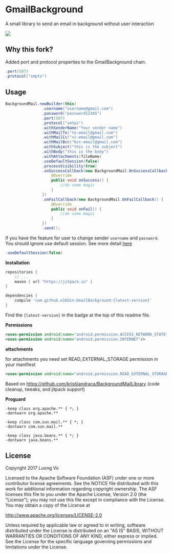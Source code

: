 # GmailBackground
A small library to send an email in background without user interaction

[![](https://jitpack.io/v/e16din/GmailBackground.svg)](https://jitpack.io/#e16din/GmailBackground)

## Why this fork?
Added port and protocol properties to the GmailBackground chain.

```java
.port(587)
.protocol("smpts")
```

## Usage
```java
BackgroundMail.newBuilder(this)
                .username("username@gmail.com")
                .password("password12345")
                .port(587)
                .protocol("smtps")
                .withSenderName("Your sender name")
                .withMailTo("to-email@gmail.com")
                .withMailCc("cc-email@gmail.com")
                .withMailBcc("bcc-email@gmail.com")
                .withSubject("this is the subject")
                .withBody("this is the body")
                .withAttachments(fileName)
                .useDefaultSession(false)
                .processVisibility(true)
                .onSuccessCallback(new BackgroundMail.OnSuccessCallback() {
                    @Override
                    public void onSuccess() {
                        //do some magic
                    }
                })
                .onFailCallback(new BackgroundMail.OnFailCallback() {
                    @Override
                    public void onFail() {
                        //do some magic
                    }
                })
                .send();
```
If you have the feature for user to change sender `username` and `password`. You should ignore use default session. See more detail [here](http://docs.oracle.com/javaee/6/api/javax/mail/Session.html#getDefaultInstance)
```java
.useDefaultSession(false)
```
**Installation**

```groovy
repositories {
    // ...
    maven { url "https://jitpack.io" }
}
```
```groovy
dependencies {
    compile 'com.github.e16din:GmailBackground:{latest-version}'
}
```
Find the `{latest-version}` in the badge at the top of this readme file.

**Permissions**
```xml
<uses-permission android:name="android.permission.ACCESS_NETWORK_STATE"/>
<uses-permission android:name="android.permission.INTERNET"/>
```
**attachments**

for attachments you need set READ_EXTERNAL_STORAGE permission in your manifiest
```xml
<uses-permission android:name="android.permission.READ_EXTERNAL_STORAGE"/>
```
Based on https://github.com/kristijandraca/BackgroundMailLibrary (code cleanup, tweaks, and jitpack support)

**Proguard**
```
-keep class org.apache.** { *; }
-dontwarn org.apache.**

-keep class com.sun.mail.** { *; }
-dontwarn com.sun.mail.**

-keep class java.beans.** { *; }
-dontwarn java.beans.**
```

## License
Copyright 2017 Luong Vo

Licensed to the Apache Software Foundation (ASF) under one or more contributor license agreements. See the NOTICE file distributed with this work for additional information regarding copyright ownership. The ASF licenses this file to you under the Apache License, Version 2.0 (the "License"); you may not use this file except in compliance with the License. You may obtain a copy of the License at

http://www.apache.org/licenses/LICENSE-2.0

Unless required by applicable law or agreed to in writing, software distributed under the License is distributed on an "AS IS" BASIS, WITHOUT WARRANTIES OR CONDITIONS OF ANY KIND, either express or implied. See the License for the specific language governing permissions and limitations under the License.
